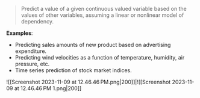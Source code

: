 >Predict a value of a given continuous valued variable based on the values of other variables, assuming a linear or nonlinear model of dependency.

**Examples**:
* Predicting sales amounts of new product based on advertising expenditure.  
* Predicting wind velocities as a function of temperature, humidity, air pressure, etc.  
* Time series prediction of stock market indices.

![[Screenshot 2023-11-09 at 12.46.46 PM.png|200]]|![[Screenshot 2023-11-09 at 12.46.46 PM 1.png|200]]

